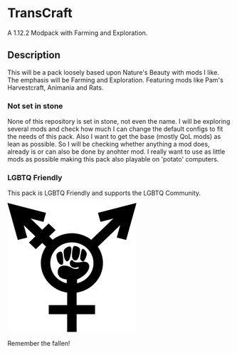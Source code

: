 # TransCraft
A 1.12.2 Modpack with Farming and Exploration.

## Description
This will be a pack loosely based upon Nature's Beauty with mods I like. The emphasis will be Farming and Exploration. Featuring mods like Pam's Harvestcraft, Animania and Rats.

### Not set in stone
None of this repository is set in stone, not even the name. I will be exploring several mods and check how much I can change the default configs to fit the needs of this pack.
Also I want to get the base (mostly QoL mods) as lean as possible. So I will be checking whether anything a mod does, already is or can also be done by anohter mod. I really want to use as little mods as possible making this pack also playable on 'potato' computers.
### LGBTQ Friendly
This pack is LGBTQ Friendly and supports the LGBTQ Community.

![Fight Together][logo]

Remember the fallen!

[logo]: https://raw.githubusercontent.com/tpacks/transcraft/master/fight-together.png